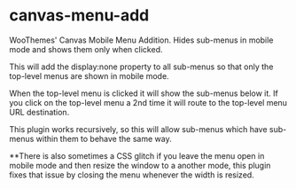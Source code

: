 canvas-menu-add
===============

WooThemes' Canvas Mobile Menu Addition.  Hides sub-menus in mobile mode and shows them only when clicked.

This will add the display:none property to all sub-menus so that only the top-level menus are shown in mobile mode.  

When the top-level menu is clicked it will show the sub-menus below it.  If you click on the top-level menu a 2nd time it will route to the top-level menu URL destination.

This plugin works recursively, so this will allow sub-menus which have sub-menus within them to behave the same way.

**There is also sometimes a CSS glitch if you leave the menu open in mobile mode and then resize the window to a another mode, this plugin fixes that issue by closing the menu whenever the width is resized.
